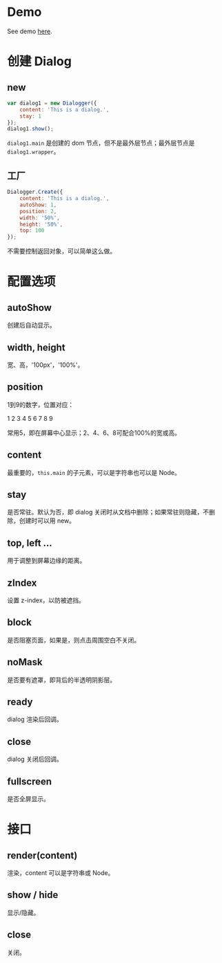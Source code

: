 # Demo

See demo [here](http://hengwusanren.github.io/Dialogjs.html).

# 创建 Dialog

## new

```javascript
var dialog1 = new Dialogger({
    content: 'This is a dialog.',
    stay: 1
});
dialog1.show();
```

`dialog1.main` 是创建的 dom 节点，但不是最外层节点；最外层节点是 `dialog1.wrapper`。

## 工厂

```javascript
Dialogger.Create({
    content: 'This is a dialog.',
    autoShow: 1,
    position: 2,
    width: '50%',
    height: '50%',
    top: 100
});
```

不需要控制返回对象，可以简单这么做。

# 配置选项

## autoShow

创建后自动显示。

## width, height

宽、高，'100px'，'100%'。

## position

1到9的数字，位置对应：

1 2 3
4 5 6
7 8 9

常用5，即在屏幕中心显示；2、4、6、8可配合100%的宽或高。

## content

最重要的，`this.main` 的子元素，可以是字符串也可以是 Node。

## stay

是否常驻。默认为否，即 dialog 关闭时从文档中删除；如果常驻则隐藏，不删除，创建时可以用 new。

## top, left ...

用于调整到屏幕边缘的距离。

## zIndex

设置 z-index，以防被遮挡。

## block

是否阻塞页面，如果是，则点击周围空白不关闭。

## noMask

是否要有遮罩，即背后的半透明阴影层。

## ready

dialog 渲染后回调。

## close

dialog 关闭后回调。

## fullscreen

是否全屏显示。

# 接口

## render(content)

渲染，content 可以是字符串或 Node。

## show / hide

显示/隐藏。

## close

关闭。